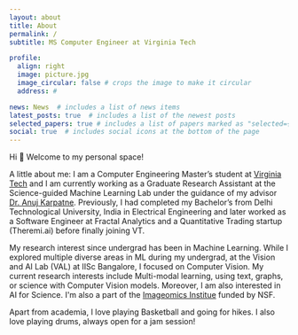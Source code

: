 ```yaml
---
layout: about
title: About
permalink: /
subtitle: MS Computer Engineer at Virginia Tech

profile:
  align: right
  image: picture.jpg
  image_circular: false # crops the image to make it circular
  address: #

news: News  # includes a list of news items
latest_posts: true  # includes a list of the newest posts
selected_papers: true # includes a list of papers marked as "selected={true}"
social: true  # includes social icons at the bottom of the page
---
```


Hi :wave: Welcome to my personal space!

A little about me: I am a Computer Engineering Master’s student at [Virginia Tech](https://cs.vt.edu) and I am currently working as a Graduate Research Assistant at the Science-guided Machine Learning Lab under the guidance of my advisor [Dr. Anuj Karpatne](https://people.cs.vt.edu/karpatne/). Previously, I had completed my Bachelor’s from Delhi Technological University, India in Electrical Engineering and later worked as a Software Engineer at Fractal Analytics and a Quantitative Trading startup (Theremi.ai) before finally joining VT.

My research interest since undergrad has been in Machine Learning. While I explored multiple diverse areas in ML during my undergrad, at the Vision and AI Lab (VAL) at IISc Bangalore, I focused on Computer Vision. My current research interests include Multi-modal learning, using text, graphs, or science with Computer Vision models. Moreover, I am also interested in AI for Science. I'm also a part of the [Imageomics Institue](https://imageomics.osu.edu/) funded by NSF.

Apart from academia, I love playing Basketball and going for hikes. I also love playing drums, always open for a jam session!

